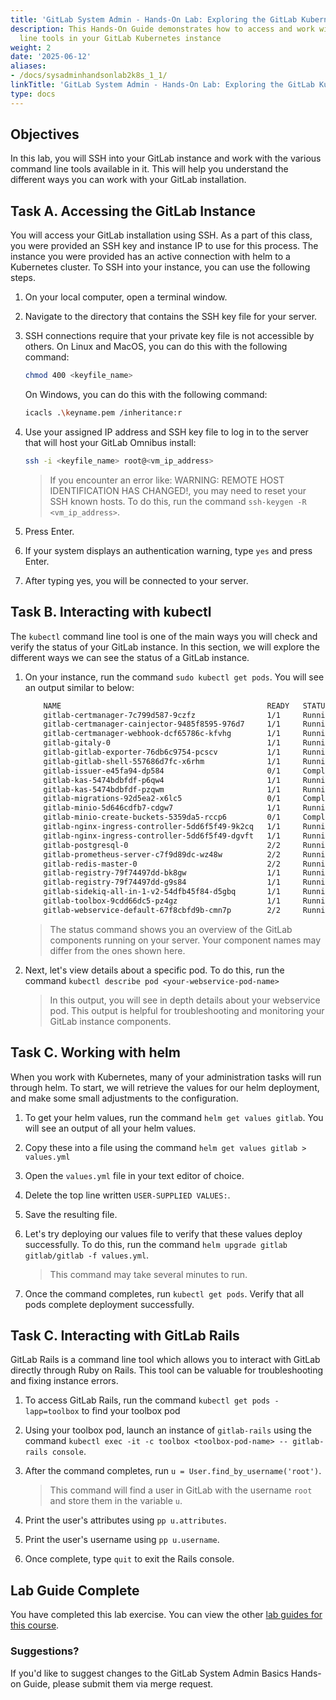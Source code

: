 ```yaml
---
title: 'GitLab System Admin - Hands-On Lab: Exploring the GitLab Kubernetes Instance'
description: This Hands-On Guide demonstrates how to access and work with command
  line tools in your GitLab Kubernetes instance
weight: 2
date: '2025-06-12'
aliases:
- /docs/sysadminhandsonlab2k8s_1_1/
linkTitle: 'GitLab System Admin - Hands-On Lab: Exploring the GitLab Kubernetes Instance'
type: docs
---
```


## Objectives

In this lab, you will SSH into your GitLab instance and work with the various command line tools available in it. This will help you understand the different ways you can work with your GitLab installation.

## Task A. Accessing the GitLab Instance

You will access your GitLab installation using SSH. As a part of this class, you were provided an SSH key and instance IP to use for this process. The instance you were provided has an active connection with helm to a Kubernetes cluster. To SSH into your instance, you can use the following steps.

1. On your local computer, open a terminal window.

1. Navigate to the directory that contains the SSH key file for your server.

1. SSH connections require that your private key file is not accessible by others. On Linux and MacOS, you can do this with the following command:

    ```bash
    chmod 400 <keyfile_name>
    ```

    On Windows, you can do this with the following command:

    ```bash
    icacls .\keyname.pem /inheritance:r
    ```

1. Use your assigned IP address and SSH key file to log in to the server that will host your GitLab Omnibus install:

    ```bash
    ssh -i <keyfile_name> root@<vm_ip_address>
    ```

    > If you encounter an error like: WARNING: REMOTE HOST IDENTIFICATION HAS CHANGED!, you may need to reset your SSH known hosts. To do this, run the command `ssh-keygen -R <vm_ip_address>`.

1. Press Enter.

1. If your system displays an authentication warning, type `yes` and press Enter.

1. After typing yes, you will be connected to your server.

## Task B. Interacting with kubectl

The `kubectl` command line tool is one of the main ways you will check and verify the status of your GitLab instance. In this section, we will explore the different ways we can see the status of a GitLab instance.

1. On your instance, run the command `sudo kubectl get pods`. You will see an output similar to below:

    ```bash
        NAME                                              READY   STATUS      RESTARTS        AGE
        gitlab-certmanager-7c799d587-9czfz                1/1     Running     0               4m5s
        gitlab-certmanager-cainjector-9485f8595-976d7     1/1     Running     0               4m3s
        gitlab-certmanager-webhook-dcf65786c-kfvhg        1/1     Running     0               4m3s
        gitlab-gitaly-0                                   1/1     Running     0               4m3s
        gitlab-gitlab-exporter-76db6c9754-pcscv           1/1     Running     0               4m2s
        gitlab-gitlab-shell-557686d7fc-x6rhm              1/1     Running     0               4m5s
        gitlab-issuer-e45fa94-dp584                       0/1     Completed   0               4m3s
        gitlab-kas-5474bdbfdf-p6qw4                       1/1     Running     4 (2m59s ago)   4m5s
        gitlab-kas-5474bdbfdf-pzqwm                       1/1     Running     4 (2m57s ago)   3m50s
        gitlab-migrations-92d5ea2-x6lc5                   0/1     Completed   1               4m2s
        gitlab-minio-5d646cdfb7-cdgw7                     1/1     Running     0               4m5s
        gitlab-minio-create-buckets-5359da5-rccp6         0/1     Completed   0               4m3s
        gitlab-nginx-ingress-controller-5dd6f5f49-9k2cq   1/1     Running     0               4m5s
        gitlab-nginx-ingress-controller-5dd6f5f49-dgvft   1/1     Running     0               4m3s
        gitlab-postgresql-0                               2/2     Running     0               4m3s
        gitlab-prometheus-server-c7f9d89dc-wz48w          2/2     Running     0               4m5s
        gitlab-redis-master-0                             2/2     Running     0               4m3s
        gitlab-registry-79f74497dd-bk8gw                  1/1     Running     0               4m3s
        gitlab-registry-79f74497dd-g9s84                  1/1     Running     0               3m50s
        gitlab-sidekiq-all-in-1-v2-54dfb45f84-d5gbq       1/1     Running     0               4m2s
        gitlab-toolbox-9cdd66dc5-pz4gz                    1/1     Running     0               4m2s
        gitlab-webservice-default-67f8cbfd9b-cmn7p        2/2     Running     0               4m3s
    ```

    > The status command shows you an overview of the GitLab components running on your server. Your component names may differ from the ones shown here.

1. Next, let's view details about a specific pod. To do this, run the command `kubectl describe pod <your-webservice-pod-name>`

    > In this output, you will see in depth details about your webservice pod. This output is helpful for troubleshooting and monitoring your GitLab instance components.

## Task C. Working with helm

When you work with Kubernetes, many of your administration tasks will run through helm. To start, we will retrieve the values for our helm deployment, and make some small adjustments to the configuration.

1. To get your helm values, run the command `helm get values gitlab`. You will see an output of all your helm values.

1. Copy these into a file using the command `helm get values gitlab > values.yml`

1. Open the `values.yml` file in your text editor of choice.

1. Delete the top line written `USER-SUPPLIED VALUES:`.

1. Save the resulting file.

1. Let's try deploying our values file to verify that these values deploy successfully. To do this, run the command `helm upgrade gitlab gitlab/gitlab -f values.yml`.

    > This command may take several minutes to run.

1. Once the command completes, run `kubectl get pods`. Verify that all pods complete deployment successfully.

## Task C. Interacting with GitLab Rails

GitLab Rails is a command line tool which allows you to interact with GitLab directly through Ruby on Rails. This tool can be valuable for troubleshooting and fixing instance errors.

1. To access GitLab Rails, run the command `kubectl get pods -lapp=toolbox` to find your toolbox pod

1. Using your toolbox pod, launch an instance of `gitlab-rails` using the command `kubectl exec -it -c toolbox <toolbox-pod-name> -- gitlab-rails console`.

1. After the command completes, run `u = User.find_by_username('root')`.

    > This command will find a user in GitLab with the username `root` and store them in the variable `u`.

1. Print the user's attributes using `pp u.attributes`.

1. Print the user's username using `pp u.username`.

1. Once complete, type `quit` to exit the Rails console.

## Lab Guide Complete

You have completed this lab exercise. You can view the other [lab guides for this course](/handbook/customer-success/professional-services-engineering/education-services/ilt-labs/sysadminhandson).

### Suggestions?

If you'd like to suggest changes to the GitLab System Admin Basics Hands-on Guide, please submit them via merge request.
